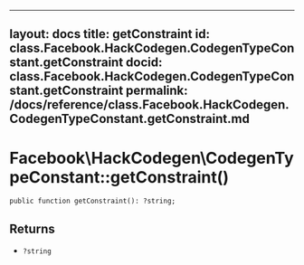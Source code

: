 
***

layout: docs
title: getConstraint
id: class.Facebook.HackCodegen.CodegenTypeConstant.getConstraint
docid: class.Facebook.HackCodegen.CodegenTypeConstant.getConstraint
permalink: /docs/reference/class.Facebook.HackCodegen.CodegenTypeConstant.getConstraint.md
---







# Facebook\\HackCodegen\\CodegenTypeConstant::getConstraint()




``` Hack
public function getConstraint(): ?string;
```




## Returns




- ` ?string `